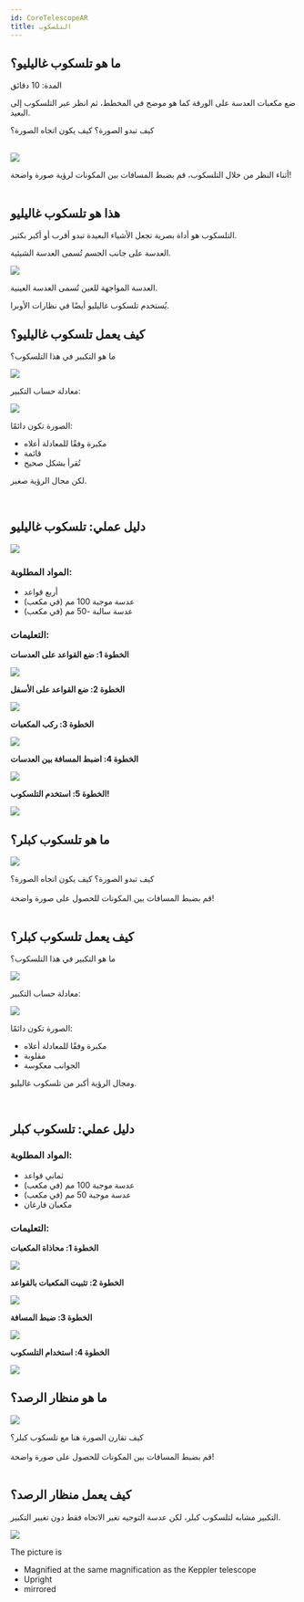 ```yaml
---
id: CoreTelescopeAR
title: التلسكوب
---
```


## ما هو تلسكوب غاليليو؟
المدة: 10 دقائق

ضع مكعبات العدسة على الورقة كما هو موضح في المخطط، ثم انظر عبر التلسكوب إلى البعيد.

<div class="alert info">
كيف تبدو الصورة؟
كيف يكون اتجاه الصورة؟
</div><br/>

![](../IMAGES/MINIBOXNEW/22.png)

<div class="alert-success">
أثناء النظر من خلال التلسكوب، قم بضبط المسافات بين المكونات لرؤية صورة واضحة!
</div><br/>

## هذا هو تلسكوب غاليليو

التلسكوب هو أداة بصرية تجعل الأشياء البعيدة تبدو أقرب أو أكبر بكثير.

العدسة على جانب الجسم تُسمى العدسة الشيئية.

![](../IMAGES/MINIBOXNEW/23.png)

العدسة المواجهة للعين تُسمى العدسة العينية.

يُستخدم تلسكوب غاليليو أيضًا في نظارات الأوبرا.

## كيف يعمل تلسكوب غاليليو؟

ما هو التكبير في هذا التلسكوب؟

![](../IMAGES/MINIBOXNEW/24.png)

معادلة حساب التكبير:

![](../IMAGES/MINIBOX/UC2_minibox_19.png)

<div class="alert-success">
الصورة تكون دائمًا:

* مكبرة وفقًا للمعادلة أعلاه
* قائمة
* تُقرأ بشكل صحيح

لكن مجال الرؤية صغير.
</div><br/>

## دليل عملي: تلسكوب غاليليو

![](../IMAGES/MINIBOXTUTORIAL/image5.gif)

### المواد المطلوبة:
- أربع قواعد
- عدسة موجبة 100 مم (في مكعب)
- عدسة سالبة -50 مم (في مكعب)

### التعليمات:

**الخطوة 1: ضع القواعد على العدسات**

![](../IMAGES/MINIBOXTUTORIAL/image19.png)

**الخطوة 2: ضع القواعد على الأسفل**

![](../IMAGES/MINIBOXTUTORIAL/image52.png)

**الخطوة 3: ركب المكعبات**

![](../IMAGES/MINIBOXTUTORIAL/image18.png)

**الخطوة 4: اضبط المسافة بين العدسات**

![](../IMAGES/MINIBOXTUTORIAL/image93.png)

**الخطوة 5: استخدم التلسكوب!**

![](../IMAGES/MINIBOXTUTORIAL/image117.png)

## ما هو تلسكوب كبلر؟

![](../IMAGES/MINIBOXNEW/25.png)

<div class="alert info">
كيف تبدو الصورة؟
كيف يكون اتجاه الصورة؟
</div><br/>

<div class="alert-success">
قم بضبط المسافات بين المكونات للحصول على صورة واضحة!
</div><br/>

## كيف يعمل تلسكوب كبلر؟

ما هو التكبير في هذا التلسكوب؟

![](../IMAGES/MINIBOXNEW/28.png)

معادلة حساب التكبير:

![](../IMAGES/MINIBOX/UC2_minibox_23.png)

<div class="alert-success">
الصورة تكون دائمًا:

* مكبرة وفقًا للمعادلة أعلاه
* مقلوبة
* الجوانب معكوسة

ومجال الرؤية أكبر من تلسكوب غاليليو.
</div><br/>

## دليل عملي: تلسكوب كبلر

### المواد المطلوبة:
- ثماني قواعد
- عدسة موجبة 100 مم (في مكعب)
- عدسة موجبة 50 مم (في مكعب)
- مكعبان فارغان

### التعليمات:

**الخطوة 1: محاذاة المكعبات**

![](../IMAGES/MINIBOXTUTORIAL/image13.png)

**الخطوة 2: تثبيت المكعبات بالقواعد**

![](../IMAGES/MINIBOXTUTORIAL/image76.png)

**الخطوة 3: ضبط المسافة**

![](../IMAGES/MINIBOXTUTORIAL/image59.png)

**الخطوة 4: استخدام التلسكوب**

![](../IMAGES/MINIBOXTUTORIAL/image110.png)

## ما هو منظار الرصد؟

![](../IMAGES/MINIBOXNEW/29.png)

<div class="alert info">
كيف تقارن الصورة هنا مع تلسكوب كبلر؟
</div><br/>

<div class="alert-success">
قم بضبط المسافات بين المكونات للحصول على صورة واضحة!
</div><br/>

## كيف يعمل منظار الرصد؟

التكبير مشابه لتلسكوب كبلر، لكن عدسة التوجيه تغير الاتجاه فقط دون تغيير التكبير.

![](../IMAGES/MINIBOX/UC2_minibox_27.png)

<div class="alert-success">
The picture is

* Magnified at the same magnification as the Keppler telescope
* Upright
* mirrored

</div><br/>

